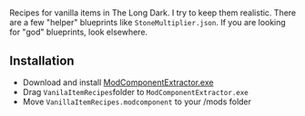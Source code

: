 # 
Recipes for vanilla items in The Long Dark. I try to keep them realistic.
There are a few "helper" blueprints like `StoneMultiplier.json`.
If you are looking for "god" blueprints, look elsewhere.

## Installation
* Download and install [ModComponentExtractor.exe](https://github.com/ds5678/ModComponentExtractor/releases/latest)
* Drag `VanilaItemRecipes`folder to `ModComponentExtractor.exe`
* Move `VanillaItemRecipes.modcomponent` to your /mods folder
